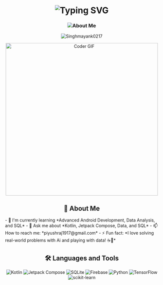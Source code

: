 <h1 align="center">   <img src="https://readme-typing-svg.herokuapp.com?font=Fira+Code&size=40&duration=3000&pause=1000&color=F7DF1E&center=true&vCenter=true&width=600&lines=Hi+👋,+I'm+Piyush+Raj;Welcome+to+my+Profile!" alt="Typing SVG" /> </h1>

<h3 align="center">   <img src="https://readme-typing-svg.herokuapp.com?font=Fira+Code&size=22&duration=3000&pause=1000&color=F7DF1E&center=true&vCenter=true&width=600&lines=🎓4th+year+CSE+student+at+Chandigarh+University+Passionate+Android+Developer+%26+Data+Analysis+Enthusiast+SQL+Expert+%7C+Always+learning,+always+growing+🚀" alt="About Me" /> </h3>

<p align="center">   <img src="https://komarev.com/ghpvc/?username=Singhmayank0217&label=Profile%20views&color=0e75b6&style=flat" alt="Singhmayank0217" /> </p>

<div align="center">   <img src="https://media.giphy.com/media/SWoSkN6DxTszqIKEqv/giphy.gif" alt="Coder GIF" width="500"> </div>

<h2 align="center">🚀 About Me</h2>
- 🌱 I'm currently learning *Advanced Android Development, Data Analysis, and SQL*
- 💬 Ask me about *Kotlin, Jetpack Compose, Data, and SQL*
- 📫 How to reach me: *piyushraj1917@gmail.com*
- ⚡ Fun fact: *I love solving real-world problems with Ai and playing with data! ☕📱*



<h2 align="center">🛠 Languages and Tools</h2>
<p align="center">
  <img src="https://img.shields.io/badge/Kotlin-%230095D5.svg?style=for-the-badge&logo=kotlin&logoColor=white" alt="Kotlin" />
  <img src="https://img.shields.io/badge/Jetpack%20Compose-%233DDC84.svg?style=for-the-badge&logo=android&logoColor=white" alt="Jetpack Compose" />
  <img src="https://img.shields.io/badge/SQLite-%23003B57.svg?style=for-the-badge&logo=sqlite&logoColor=white" alt="SQLite" />
  <img src="https://img.shields.io/badge/Firebase-%23FFCA28.svg?style=for-the-badge&logo=firebase&logoColor=black" alt="Firebase" />
  <img src="https://img.shields.io/badge/Python-3670A0?style=for-the-badge&logo=python&logoColor=ffdd54" alt="Python" />
  <img src="https://img.shields.io/badge/TensorFlow-%23FF6F00.svg?style=for-the-badge&logo=TensorFlow&logoColor=white" alt="TensorFlow" />
  <img src="https://img.shields.io/badge/scikit--learn-%23F7931E.svg?style=for-the-badge&logo=scikit-learn&logoColor=white" alt="scikit-learn" />
</p>

